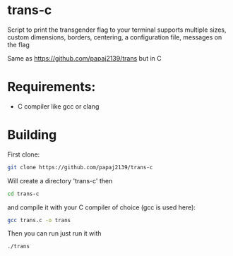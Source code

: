 # trans-c
Script to print the transgender flag to your terminal
supports multiple sizes, custom dimensions, borders, centering, a configuration file, messages on the flag

Same as https://github.com/papaj2139/trans but in C

# Requirements:
- C compiler like gcc or clang

# Building
First clone:
```bash
git clone https://github.com/papaj2139/trans-c
```
Will create a directory 'trans-c'
then
```bash
cd trans-c
```
and compile it with your C compiler of choice (gcc is used here):
```bash
gcc trans.c -o trans
```
Then you can run just run it with 
```bash
./trans
```

